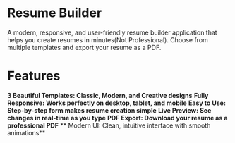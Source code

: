 # Resume Builder
A modern, responsive, and user-friendly resume builder application that helps you create resumes in minutes(Not Professional). Choose from multiple templates and export your resume as a PDF.

# Features
  **3 Beautiful Templates: Classic, Modern, and Creative designs**
  **Fully Responsive: Works perfectly on desktop, tablet, and mobile**
  **Easy to Use: Step-by-step form makes resume creation simple**
  **Live Preview: See changes in real-time as you type**
  **PDF Export: Download your resume as a professional PDF**
  ** Modern UI: Clean, intuitive interface with smooth animations**

